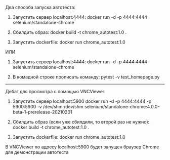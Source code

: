 Два способа запуска автотеста:
1) Запустить сервер localhost:4444: 
docker run -d -p 4444:4444 selenium/standalone-chrome

2) Сбилдить образ:
docker build -t chrome_autotest:1.0 . 

3) Запустить dockerfile:
docker run chrome_autotest:1.0

ИЛИ

1) Запустить сервер localhost:4444: 
docker run -d -p 4444:4444 selenium/standalone-chrome

2) В комадной строке прописать команду:
pytest -v test_homepage.py
----------------------------------------------
Дебаг для просмотра с помощью VNCViewer:
1) Запустить сервер localhost:5900
docker run -d -p 4444:4444 -p 5900:5900 -v /dev/shm:/dev/shm selenium/standalone-chrome:4.0.0-beta-1-prerelease-20210201

2) Сбилдить образ (если уже сбилдили, то второй раз не нужно):
docker build -t chrome_autotest:1.0 . 

3) Запустить dockerfile:
docker run chrome_autotest:1.0

В VNCViewer по адресу localhost:5900 будет запущен браузер Chrome для демонстрации автотеста
